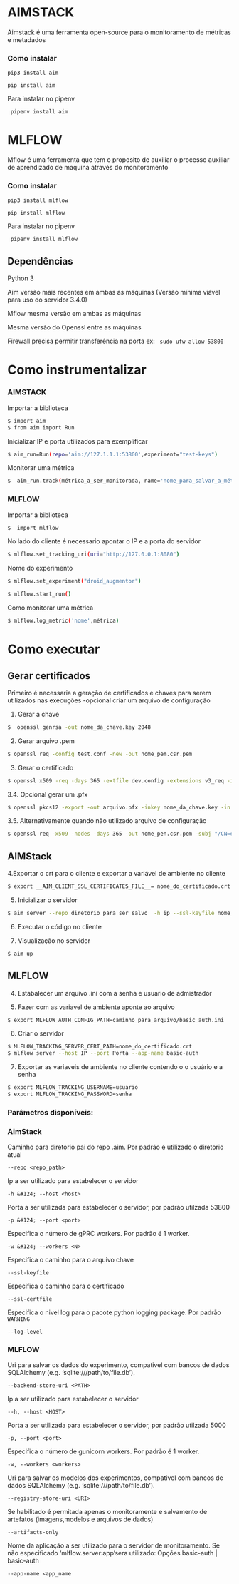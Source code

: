 # AIMSTACK
 Aimstack é uma ferramenta open-source para o monitoramento de métricas e metadados
### Como instalar
``` pip3 install aim ```

``` pip install aim ```

Para instalar no pipenv 

``` pipenv install aim``` 

# MLFLOW
  Mflow é uma ferramenta que tem o proposito de auxiliar o processo auxiliar de aprendizado de maquina através do monitoramento
### Como instalar
``` pip3 install mlflow ```

``` pip install mlflow ```

Para instalar no pipenv 

``` pipenv install mlflow``` 

## Dependências

Python 3

Aim versão mais recentes em ambas as máquinas (Versão mínima viável para uso do servidor 3.4.0)

Mflow mesma versão em ambas as máquinas

Mesma versão do Openssl entre as máquinas

Firewall precisa permitir transferência na porta ex: ``` sudo ufw allow 53800```


# Como instrumentalizar
### AIMSTACK
 Importar a biblioteca
```bash
$ import aim
$ from aim import Run

```
 
 Inicializar IP e porta utilizados para exemplificar
```bash
$ aim_run=Run(repo='aim://127.1.1.1:53800',experiment="test-keys")
```
Monitorar uma métrica
```bash
$  aim_run.track(métrica_a_ser_monitorada, name='nome_para_salvar_a_métrica')
```
### MLFLOW
 Importar a biblioteca
```bash
$  import mlflow

```
No lado do cliente é necessario apontar o IP  e a porta do servidor
```bash
$ mlflow.set_tracking_uri(uri="http://127.0.0.1:8080")
```
Nome do experimento
```bash
$ mlflow.set_experiment("droid_augmentor")
```
```bash
$ mlflow.start_run()
```
Como monitorar uma métrica
```bash
$ mlflow.log_metric('nome',métrica)
```
# Como executar
## Gerar certificados

Primeiro é necessaria a geração de certificados e chaves para serem utilizados nas execuções
-opcional criar um arquivo de configuração


1.  Gerar a chave
```bash
$  openssl genrsa -out nome_da_chave.key 2048
```
2.  Gerar arquivo .pem
```bash
$ openssl req -config test.conf -new -out nome_pem.csr.pem
```
3.  Gerar o certificado 
```bash
$ openssl x509 -req -days 365 -extfile dev.config -extensions v3_req -in nome_pem.csr.pem -signkey nome_da_chavae.key -out nome_do_certficado.crt
```
3.4. Opcional gerar um .pfx
```bash
$ openssl pkcs12 -export -out arquivo.pfx -inkey nome_da_chave.key -in nome_cert.crt -password pass:$'senha'
```

3.5. Alternativamente quando não utilizado arquivo de configuração
```bash
$ openssl req -x509 -nodes -days 365 -out nome_pen.csr.pem -subj "/CN=example.com" -addext "subjectAltName = IP:número de ip"
```

## AIMStack

4.Exportar o crt para o cliente e exportar a variável de ambiente no cliente
```bash
$ export __AIM_CLIENT_SSL_CERTIFICATES_FILE__= nome_do_certificado.crt
```
5.  Inicializar o servidor
```bash
$ aim server --repo diretorio para ser salvo  -h ip --ssl-keyfile nome_da_chave.key --ssl-certfile nome_do_certificado.crt 
```
6.  Executar o código no cliente 

7.  Visualização no servidor
```bash
$ aim up
```
## MLFLOW
4. Estabalecer um arquivo .ini com a senha e usuario de admistrador

5. Fazer com as variavel de ambiente aponte ao arquivo
```bash
$ export MLFLOW_AUTH_CONFIG_PATH=caminho_para_arquivo/basic_auth.ini
```
6. Criar o servidor
```bash
$ MLFLOW_TRACKING_SERVER_CERT_PATH=nome_do_certificado.crt
$ mlflow server --host IP --port Porta --app-name basic-auth
```
7. Exportar as variaveis de ambiente no cliente contendo o o usuário e a senha
```bash
$ export MLFLOW_TRACKING_USERNAME=usuario
$ export MLFLOW_TRACKING_PASSWORD=senha 
```
###  Parâmetros disponíveis:
### AimStack
Caminho para diretorio pai do repo .aim. Por padrão é utilizado o diretorio atual
```
--repo <repo_path>
```

Ip a ser utilizado para estabelecer o servidor
```
-h &#124; --host <host>
```

Porta a ser utilizada para estabelecer o servidor, por padrão utilzada 53800
```
-p &#124; --port <port>
```	

Especifica o número de gPRC workers. Por padrão é  1 worker.
```	
-w &#124; --workers <N>
```	

Especifica o caminho para o arquivo chave 
```	
--ssl-keyfile
```		

Especifica o caminho para o certificado
```	
--ssl-certfile
```		

Especifica o nivel log para o pacote python logging package. Por padrão ``WARNING``
```		
--log-level
```
### MLFLOW

Uri para salvar os dados do experimento, compativel com bancos de dados SQLAlchemy (e.g. ‘sqlite:///path/to/file.db’).
```
--backend-store-uri <PATH>
```
Ip a ser utilizado para estabelecer o servidor
```
--h, --host <HOST>
```
Porta a ser utilizada para estabelecer o servidor, por padrão utilzada  5000
```
-p, --port <port>
```
Especifica o número de gunicorn workers. Por padrão é  1 worker.
```	
-w, --workers <workers>
```
Uri para salvar os modelos dos experimentos, compativel com bancos de dados SQLAlchemy (e.g. ‘sqlite:///path/to/file.db’).
```	
--registry-store-uri <URI>
```
Se habilitado é permitada apenas o monitoramente e salvamento de artefatos (imagens,modelos e arquivos de dados)
```	
--artifacts-only
```
Nome da aplicação a ser utilizado para o servidor de monitoramento. Se não especificado ‘mlflow.server:app’sera utilizado: Opções basic-auth | basic-auth
```	
--app-name <app_name
```

